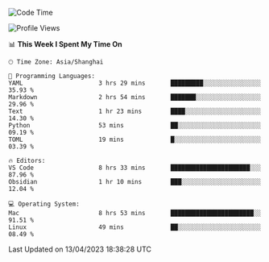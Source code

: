 <!--START_SECTION:waka-->
![Code Time](http://img.shields.io/badge/Code%20Time-97%20hrs%206%20mins-blue)

![Profile Views](http://img.shields.io/badge/Profile%20Views-79-blue)

📊 **This Week I Spent My Time On** 

```text
🕑︎ Time Zone: Asia/Shanghai

💬 Programming Languages: 
YAML                     3 hrs 29 mins       █████████░░░░░░░░░░░░░░░░   35.93 % 
Markdown                 2 hrs 54 mins       ███████░░░░░░░░░░░░░░░░░░   29.96 % 
Text                     1 hr 23 mins        ████░░░░░░░░░░░░░░░░░░░░░   14.30 % 
Python                   53 mins             ██░░░░░░░░░░░░░░░░░░░░░░░   09.19 % 
TOML                     19 mins             █░░░░░░░░░░░░░░░░░░░░░░░░   03.39 % 

🔥 Editors: 
VS Code                  8 hrs 33 mins       ██████████████████████░░░   87.96 % 
Obsidian                 1 hr 10 mins        ███░░░░░░░░░░░░░░░░░░░░░░   12.04 % 

💻 Operating System: 
Mac                      8 hrs 53 mins       ███████████████████████░░   91.51 % 
Linux                    49 mins             ██░░░░░░░░░░░░░░░░░░░░░░░   08.49 % 
```


 Last Updated on 13/04/2023 18:38:28 UTC
<!--END_SECTION:waka-->